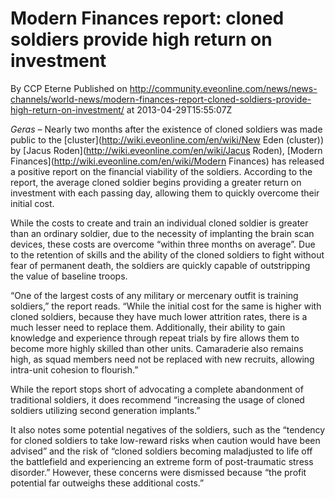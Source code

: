 # Modern Finances report: cloned soldiers provide high return on investment
By CCP Eterne
Published on http://community.eveonline.com/news/news-channels/world-news/modern-finances-report-cloned-soldiers-provide-high-return-on-investment/ at 2013-04-29T15:55:07Z

_Geras –_ Nearly two months after the existence of cloned soldiers was made public to the [cluster](http://wiki.eveonline.com/en/wiki/New Eden (cluster)) by [Jacus Roden](http://wiki.eveonline.com/en/wiki/Jacus Roden), [Modern Finances](http://wiki.eveonline.com/en/wiki/Modern Finances) has released a positive report on the financial viability of the soldiers. According to the report, the average cloned soldier begins providing a greater return on investment with each passing day, allowing them to quickly overcome their initial cost.

While the costs to create and train an individual cloned soldier is greater than an ordinary soldier, due to the necessity of implanting the brain scan devices, these costs are overcome “within three months on average”. Due to the retention of skills and the ability of the cloned soldiers to fight without fear of permanent death, the soldiers are quickly capable of outstripping the value of baseline troops.

“One of the largest costs of any military or mercenary outfit is training soldiers,” the report reads. “While the initial cost for the same is higher with cloned soldiers, because they have much lower attrition rates, there is a much lesser need to replace them. Additionally, their ability to gain knowledge and experience through repeat trials by fire allows them to become more highly skilled than other units. Camaraderie also remains high, as squad members need not be replaced with new recruits, allowing intra-unit cohesion to flourish.”

While the report stops short of advocating a complete abandonment of traditional soldiers, it does recommend “increasing the usage of cloned soldiers utilizing second generation implants.”

It also notes some potential negatives of the soldiers, such as the “tendency for cloned soldiers to take low-reward risks when caution would have been advised” and the risk of “cloned soldiers becoming maladjusted to life off the battlefield and experiencing an extreme form of post-traumatic stress disorder.” However, these concerns were dismissed because “the profit potential far outweighs these additional costs.”

